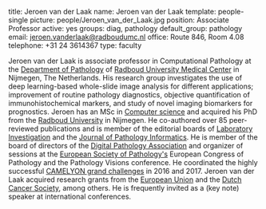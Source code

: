 title: Jeroen van der Laak
name: Jeroen van der Laak
template: people-single
picture: people/Jeroen_van_der_Laak.jpg
position: Associate Professor
active: yes
groups: diag, pathology
default_group: pathology
email: jeroen.vanderlaak@radboudumc.nl
office: Route 846, Room 4.08
telephone: +31 24 3614367
type: faculty

Jeroen van der Laak is associate professor in Computational Pathology at the [Department of Pathology](https://www.radboudumc.nl/afdelingen/pathologie) of [Radboud University Medical Center](https://www.radboudumc.nl/en/patient-care) in Nijmegen, The Netherlands. His research group investigates the use of deep learning-based whole-slide image analysis for different applications; improvement of routine pathology diagnostics, objective quantification of immunohistochemical markers, and study of novel imaging biomarkers for prognostics. Jeroen has an MSc in [Computer science](https://www.ru.nl/english/education/masters/computing-science/) and acquired his PhD from the [Radboud University](https://www.ru.nl/english/) in Nijmegen. He co-authored over 85 peer-reviewed publications and is member of the editorial boards of [Laboratory Investigation](https://www.nature.com/labinvest/) and the [Journal of Pathology Informatics](http://www.jpathinformatics.org/). He is member of the board of directors of the [Digital Pathology Association](https://digitalpathologyassociation.org/) and organizer of sessions at the [European Society of Pathology's](https://www.esp-pathology.org/) European Congress of Pathology and the Pathology Visions conference. He coordinated the highly successful [CAMELYON grand challenges](https://camelyon17.grand-challenge.org/) in 2016 and 2017. Jeroen van der Laak acquired research grants from the [European Union](https://ec.europa.eu/programmes/horizon2020/en) and the [Dutch Cancer Society](https://www.kwf.nl/), among others. He is frequently invited as a (key note) speaker at international conferences.

